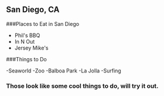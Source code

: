 ## San Diego, CA

###Places to Eat in San Diego

- Phil's BBQ
- In N Out
- Jersey Mike's

###Things to Do

-Seaworld
-Zoo
-Balboa Park
-La Jolla
-Surfing

### Those look like some cool things to do, will try it out.

